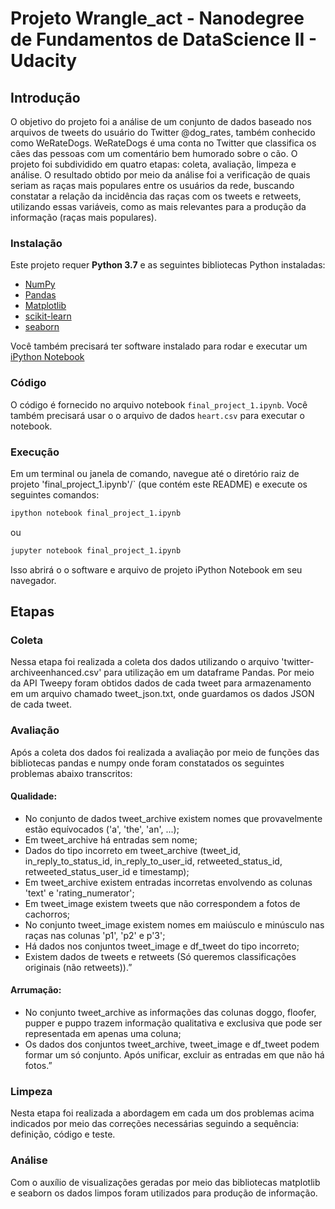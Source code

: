 # Projeto Wrangle_act - Nanodegree de Fundamentos de DataScience II - Udacity

## Introdução
O objetivo do projeto foi a análise de um conjunto de dados baseado nos arquivos de tweets do usuário do Twitter @dog_rates, também conhecido como WeRateDogs. WeRateDogs
é uma conta no Twitter que classifica os cães das pessoas com um comentário bem humorado sobre o cão.
O projeto foi subdividido em quatro etapas: coleta, avaliação, limpeza e análise. O resultado obtido por meio da análise foi a verificação de quais seriam as raças mais populares
entre os usuários da rede, buscando constatar a relação da incidência das raças com os tweets e retweets, utilizando essas variáveis, como as mais relevantes para a produção da informação
(raças mais populares).
### Instalação

Este projeto requer **Python 3.7** e as seguintes bibliotecas Python instaladas:

- [NumPy](http://www.numpy.org/)
- [Pandas](http://pandas.pydata.org/)
- [Matplotlib](http://matplotlib.org/)
- [scikit-learn](http://scikit-learn.org/stable/)
- [seaborn](https://seaborn.pydata.org/)



Você também precisará ter software instalado para rodar e executar um [iPython Notebook](http://ipython.org/notebook.html)

### Código

O código é fornecido no arquivo notebook `final_project_1.ipynb`. Você também precisará usar o o arquivo de dados `heart.csv` para executar o notebook. 

### Execução

Em um terminal ou janela de comando, navegue até o diretório raiz de projeto 'final_project_1.ipynb'/` (que contém este README) e execute os seguintes comandos:

```bash
ipython notebook final_project_1.ipynb
```  
ou
```bash
jupyter notebook final_project_1.ipynb
```

Isso abrirá o o software e arquivo de projeto iPython Notebook em seu navegador.

## Etapas

### Coleta
Nessa etapa foi realizada a coleta dos dados utilizando o arquivo 'twitter-archiveenhanced.csv' para utilização em um dataframe Pandas. Por meio da API Tweepy foram obtidos
dados de cada tweet para armazenamento em um arquivo chamado tweet_json.txt, onde guardamos os dados JSON de cada tweet.

### Avaliação
Após a coleta dos dados foi realizada a avaliação por meio de funções das bibliotecas pandas e numpy onde foram constatados os seguintes problemas abaixo transcritos:
#### Qualidade:
- No conjunto de dados tweet_archive existem nomes que provavelmente estão
equívocados ('a', 'the', 'an', ...);
- Em tweet_archive há entradas sem nome;
- Dados do tipo incorreto em tweet_archive (tweet_id, in_reply_to_status_id,
in_reply_to_user_id, retweeted_status_id, retweeted_status_user_id e timestamp);
- Em tweet_archive existem entradas incorretas envolvendo as colunas 'text' e
'rating_numerator';
- Em tweet_image existem tweets que não correspondem a fotos de cachorros;
- No conjunto tweet_image existem nomes em maiúsculo e minúsculo nas raças nas
colunas 'p1', 'p2' e p'3';
- Há dados nos conjuntos tweet_image e df_tweet do tipo incorreto;
- Existem dados de tweets e retweets (Só queremos classificações originais (não
retweets)).”
#### Arrumação:
- No conjunto tweet_archive as informações das colunas doggo, floofer, pupper e puppo
trazem informação qualitativa e exclusiva que pode ser representada em apenas uma
coluna;
- Os dados dos conjuntos tweet_archive, tweet_image e df_tweet podem formar um só
conjunto. Após unificar, excluir as entradas em que não há fotos.”

### Limpeza
Nesta etapa foi realizada a abordagem em cada um dos problemas acima indicados por meio das correções necessárias seguindo a sequência: definição, código e teste.

### Análise
Com o auxílio de visualizações geradas por meio das bibliotecas matplotlib e seaborn os dados limpos foram utilizados para produção de informação.
